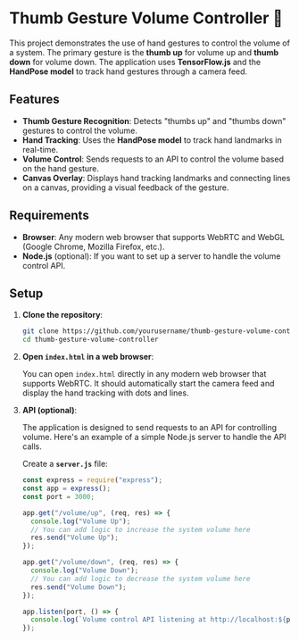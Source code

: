 # Thumb Gesture Volume Controller 🎵

This project demonstrates the use of hand gestures to control the volume of a system. The primary gesture is the **thumb up** for volume up and **thumb down** for volume down. The application uses **TensorFlow.js** and the **HandPose model** to track hand gestures through a camera feed.

## Features

- **Thumb Gesture Recognition**: Detects "thumbs up" and "thumbs down" gestures to control the volume.
- **Hand Tracking**: Uses the **HandPose model** to track hand landmarks in real-time.
- **Volume Control**: Sends requests to an API to control the volume based on the hand gesture.
- **Canvas Overlay**: Displays hand tracking landmarks and connecting lines on a canvas, providing a visual feedback of the gesture.

## Requirements

- **Browser**: Any modern web browser that supports WebRTC and WebGL (Google Chrome, Mozilla Firefox, etc.).
- **Node.js** (optional): If you want to set up a server to handle the volume control API.

## Setup

1. **Clone the repository**:

    ```bash
    git clone https://github.com/yourusername/thumb-gesture-volume-controller.git
    cd thumb-gesture-volume-controller
    ```

2. **Open `index.html` in a web browser**:

   You can open `index.html` directly in any modern web browser that supports WebRTC. It should automatically start the camera feed and display the hand tracking with dots and lines.

3. **API (optional)**:

   The application is designed to send requests to an API for controlling volume. Here's an example of a simple Node.js server to handle the API calls.

   Create a **`server.js`** file:

   ```javascript
   const express = require("express");
   const app = express();
   const port = 3000;

   app.get("/volume/up", (req, res) => {
     console.log("Volume Up");
     // You can add logic to increase the system volume here
     res.send("Volume Up");
   });

   app.get("/volume/down", (req, res) => {
     console.log("Volume Down");
     // You can add logic to decrease the system volume here
     res.send("Volume Down");
   });

   app.listen(port, () => {
     console.log(`Volume control API listening at http://localhost:${port}`);
   });
